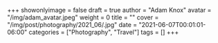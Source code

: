 +++
showonlyimage = false
draft = true
author = "Adam Knox"
avatar = "/img/adam_avatar.jpeg"
weight = 0
title = ""
cover = "/img/post/photography/2021_06/.jpg"
date = "2021-06-07T00:01:01-06:00"
categories = ["Photography", "Travel"]
tags = []
+++
<!--more-->
